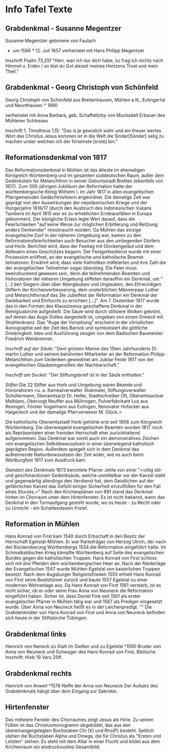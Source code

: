 # Info Tafel Texte

## Grabdenkmal - Susanne Megentzer

Susanne Megentzer
geborene von Faulach
* um 1586 † 12. Juli 1657
verheiratet mit Hans Philipp Megentzer

Inschrift Psalm 73,25f
"Herr, wan ich nur dich habe, so frag ich nichts nach Himmel u. Erden / so bist du Got alezeit meines Hertzens Trost und mein Theil."

## Grabdenkmal - Georg Christoph von Schönfeld

Georg Christoph von Schönfeld
aus Breitenhausen, Mühlen a.N.,
Eutingertal und Neunthausen
† 1680

verheiratet mit Anna Barbara, geb. Schaffalitzky von Muckadell
Erbauer des Mühlener Schlosses

Inschrift 1. Timotheus 1,15:
"Das is je gewislich wahr und ein theuer wertes Wort das Christus Jesus kommen ist in die Welt die Sinder[Sünder] selig zu machen under welchen ich der firnemste [erste] bin."

## Reformationsdenkmal von 1817

Das Reformationsdenkmal in Mühlen ist das älteste im ehemaligen Königreich Württemberg und im gesamten süddeutschen Raum, außer dem Gedenkstein für Melanchthon in seiner Geburtsstadt Bretten (ebenfalls von 1817).
Zum 300-jährigen Jubiläum der Reformation hatte der württembergische König Wilhelm I. im Jahr 1817 in allen evangelischen Pfarrgemeinden Gedächtnisfeiern angeordnet. Die damalige Zeit war geprägt von den Auswirkungen der nepoleonischen Kriege und der Hungerjahre 1816/17 (durch den Ausbruch des indonesischen Vukans Tambora im April 1815 war es zu erheblichen Ernteausfällen in Europa gekommen).
Der königliche Erlass legte Wert darauf, dass die Feierlichkeiten "auf keine Weise zur möglichen Erbitterung und Reitzung anders Denkender" missbraucht würden. Da Mühlen das einzige evangelische Dorf in der näheren Umgebung war, kamen zu den Reformationsfeierlichkeiten auch Besucher aus den umliegenden Dörfern und Horb. Berichtet wird, dass der Festtag mit Glockengeläut und dem Abfeuern eines Geschützes begann. Der Festgottesdienst wurde mit einer Prozession eröffnet, an der evangelische und katholische Beamte teilnahmen. Erwähnt wird, dass viele Katholiken mitfeierten und ihre Zahl die der evangelischen Teilnehmer sogar überstieg.
Die Feier muss beeindruckend gewesen sein, denn die teilnehmenden Beamten und Hohoratoren der näheren Umgebung stifteten daraufhin ein Denkmal, um "[...] den Siegern über über Aberglauben und Unglauben, den Ehrwürdigen Stiftern der Kirchenverbesserung, dem unsterblichen Männerpaar Luther und Melanchthonauf das 3te Jubelfest der Reformation ein Denkmal der Dankbarkeit und Ehrfurcht zu errichten [...]". Am 7. Dezember 1817 wurde das in den Formen des Klassizismus geschaffene Denkmal in der Remigiuskirche aufgestellt. Die Säule wird durch stilisiere Wolken gekrönt, auf denen das Auge Gottes dargestellt ist, umgeben von einem Dreieck mit Strahlenkranz. Das "Auge der Vorsehung" erscheint in der christlichen Ikonographie seit der Zeit des Barock und symbolisiert die göttliche Dreieinigkeit. Idee und Ausführung zeugen von dem Badischen Baumeister Friedrich Weinbrenner.

_Inschrift auf der Säule:_ "Dem grösten Manne des 15ten Jahrhunderts Dr. martin Luther und seinem berühmten Mitarbeiter an der Reformation Philipp Melanchthon zum Gedenken gewiedmet am Jubilar Feste 1817 von der evangelischen Glaubensgenoßen der Nachbarschaft."

_Inschrift am Socket:_ "Der Stiftungsbrief ist in der Säule enthalten."

_Stifter_ Die 22 Stifter aus Horb und Umgebung waren Beamte und Honoratioren <u. a. Kamealverwalter Stokmaier, Stiftungsverwalter Schüllermann, Oberamtsarzt Dr. Heller, Stadtschreiber Ott, Oberamtsactuar Malblanc, Obervogt Neuffer aus Mührngen, Pulverfabrikant Luz aus Rexingen, Förster Vogelmann aus Eutingen, Renovator Hofacker aus Haigerloch und der damalige Pfarrverweser M. Glück.>

Die katholische Oberamtsstadt Horb gehörte erst seit 1806 zum Köngreich Württemberg. Die überwiegend evangelischen Beamten wurden 1817 noch als Repräsentaten einer fremden Herrschaft eher zurückhaltend aufgenommen. Das Denkmal war somit auch ein demonstratives Zeichen von evangelischen Selbstbewusstsein in einer überwiegend katholisch geprägten Region. Außerdem spiegelt sich in dem Denkmal das aufkeimende Nationbewusstsein der Zeit wider, wie es auch beim Wartburgfest 1817 zum Ausdruck kam.

_Standort des Denkmals_
1873 berchtete Pfarrer Jehle von einer "<völlg stil- und geschmacklosen Gedenksäule, welche unmittelbar vor der Kanzel steht und gegenwärtig allerdings den Verdienst hat, dem Geistlichen auf der gefährlichen Kanzel das Gefühl einiger Sicherheit einzuflößen für den Fall eines Sturzes.>" Nach den Kirchenplänen von 891 stand das Denkmal hinten im Chorraum unter dem Hirtenfenster. Es ist nicht bekannt, wann das Denkmal in den Turmaufgang gestellt wurde, wo es heute - zu Recht oder zu Unrecht - ein Schattendasein fristet.

## Reformation in Mühlen

Hans Konrad von First kam 1540 durch Erbschaft in den Besitz der Herrschaft Egelstal-Mühlen. Er war Parteiträger von Herzog Ulrich, der nach der Rückeroberung Württembergs 1534 die Reformation eingeführt hatte. Im Schmalkaldischen Krieg kämpfte Württemberg auf Seite des evangelischen Bundes gegen die katholischen Truppen. Hans Konrad von First schloss sich mit drei Pferden dem württembergischen Heer an. Nach der Niederlage der Evangelischen 1547 wurde Mühlen-Egelstal von kaiserlichen Truppen besetzt. Nach dem Augsburger Religionsfrieden 1555 erhielt Hans Konrad von First seine Besitztümer zurück und baute 1557 Egelstal zu einer modernen Wehranlage aus.
Da Hans Konrad von First 1561 verstarb, ist es nicht sicher, ob er oder seine Frau Anna von Neuneck die Reformation eingeführt haben. Sicher ist, dass Daniel Fink seit 1561 als erster evangelischer Pfarrer in Mühlen tätig war und 1567 als Prediger eingesetzt wurde. Über Anna von Neuneck heißt es in der Leichenpredigt: "<Sie hat die Predigt des Evangeliums bei ihren Untertanen aufgerichtet und den Armen viele und reiche Gaben gegeben.>" Die Grabdenkmäler von Hans Konrad von First und Anna von Neuneck befinden sich heute in der Stiftskirche Tübingen.

## Grabdenkmal links

Heinrich von Neneck
zu Glatt im Gießen und zu Egelstal †1590
Bruder von Anna von Neuneck
und Schwager des Hans Konrad von First.
Biblische Inschrift: Hiob 19 Vers 25ff.

## Grabdenkmal rechts

Heinrich von Anweil †1578
Neffe der Anna von Neuneck
Der Aufsatz des Grabdenkmals hängt über dem Eingang zur Sakristei.

## Hirtenfenster

Das mittelere Fenster des Chorraumes zeigt Jesus als Hirte. Zu seinen Füßen ist das Christusmonogramm abgebildet, das aus den übereinangergelegten Buchstaben Chi (X) und Rho(P) besteht. Seitlich stehen die Buchstaben Alpha und Omega, die für Christus als "Ersten und Letzten" stehen.
Es steht mit dem Altar in einer Flucht und bildet aus dem Kirchenraum ein eindrucksvolles Gesamtbild.
